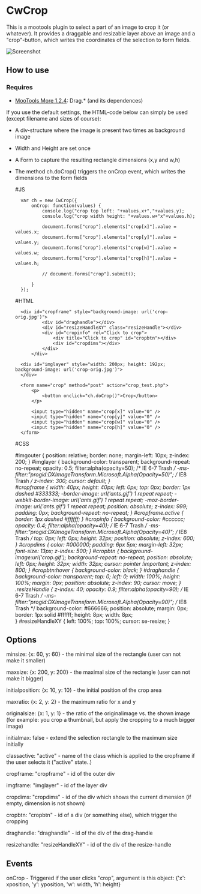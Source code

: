 CwCrop
===========

This is a mootools plugin to select a part of an image to crop it (or whatever).
It provides a draggable and resizable layer above an image and a "crop"-button, which writes the coordinates of the selection to form fields.

![Screenshot](http://www.chipwreck.de/blog/wp-content/uploads/2009/10/cwcrop-screenshot.png)

How to use
----------

### Requires

* [MooTools More 1.2.4](http://mootools.net/more): Drag.* (and its dependences)

If you use the default settings, the HTML-code below can simply be used (except filename and sizes of course):

- A div-structure where the image is present two times as background image
- Width and Height are set once
- A Form to capture the resulting rectangle dimensions (x,y and w,h)
- The method ch.doCrop() triggers the onCrop event, which writes the dimensions to the form fields

	#JS
	
		var ch = new CwCrop({
			onCrop: function(values) {
				console.log("crop top left: "+values.x+","+values.y);
				console.log("crop width height: "+values.w+"x"+values.h);
				
				document.forms["crop"].elements["crop[x]"].value = values.x;
				document.forms["crop"].elements["crop[y]"].value = values.y;
				document.forms["crop"].elements["crop[w]"].value = values.w;
				document.forms["crop"].elements["crop[h]"].value = values.h;

				// document.forms["crop"].submit();

			}
		});
	

	#HTML	
	
	<div id="imgouter">

		<div id="cropframe" style="background-image: url('crop-orig.jpg')">
				<div id="draghandle"></div>
				<div id="resizeHandleXY" class="resizeHandle"></div>
				<div id="cropinfo" rel="Click to crop">
					<div title="Click to crop" id="cropbtn"></div>
					<div id="cropdims"></div>
				</div>
			</div>
		
		<div id="imglayer" style="width: 200px; height: 192px; background-image: url('crop-orig.jpg')">
		</div>
	</div>

	<div id="formset">

		<form name="crop" method="post" action="crop_test.php">
			<p>
				<button onclick="ch.doCrop()">Crop</button>
			</p>

			<input type="hidden" name="crop[x]" value="0" />
			<input type="hidden" name="crop[y]" value="0" />
			<input type="hidden" name="crop[w]" value="0" />
			<input type="hidden" name="crop[h]" value="0" />
		</form>
		
	</div>
	
	#CSS
	
	\#imgouter {
		position: relative; border: none; margin-left: 10px; z-index: 200;
	}
	\#imglayer {
		background-color: transparent; background-repeat: no-repeat; opacity: 0.5;
		filter:alpha(opacity=50); /* IE 6-7 Trash */
		-ms-filter:"progid:DXImageTransform.Microsoft.Alpha(Opacity=50)"; /* IE8 Trash */
		z-index: 300; cursor: default;
	}	
	\#cropframe {
		width: 40px; height: 40px; left: 0px; top: 0px;	border: 1px dashed #333333;
		-border-image: url('ants.gif') 1 repeat repeat;
		-webkit-border-image: url('ants.gif') 1 repeat repeat;
		-moz-border-image: url('ants.gif') 1 repeat repeat;
		position: absolute;	z-index: 999; padding: 0px;	background-repeat: no-repeat;
	}
	\#cropframe.active {
		border: 1px dashed #ffffff;
	}
	\#cropinfo {
		background-color: #cccccc;	opacity: 0.4;
		filter:alpha(opacity=40); /* IE 6-7 Trash */
		-ms-filter:"progid:DXImageTransform.Microsoft.Alpha(Opacity=40)"; /* IE8 Trash */
		top: 0px; left: 0px; height: 32px; position: absolute; z-index: 600;
	}
	\#cropdims {
		color: #000000; padding: 6px 5px; margin-left: 32px; font-size: 13px; z-index: 500;
	}
	\#cropbtn {
		background-image:url('crop.gif'); background-repeat: no-repeat;	position: absolute;	left: 0px; height: 32px; width: 32px;
		cursor: pointer !important; z-index: 800;
	}
	\#cropbtn:hover {
		background-color: black;
	}
	\#draghandle {
		background-color: transparent; top: 0; left: 0;	width: 100%; height: 100%; margin: 0px; position: absolute;	z-index: 90; cursor: move;
	}
	.resizeHandle {
		z-index: 40; opacity: 0.9;
		filter:alpha(opacity=90); /* IE 6-7 Trash */
		-ms-filter:"progid:DXImageTransform.Microsoft.Alpha(Opacity=90)"; /* IE8 Trash */
		background-color: #666666; position: absolute; margin: 0px;	border: 1px solid #ffffff; height: 8px;	width: 8px;		
	}
	\#resizeHandleXY {
		left: 100%;	top: 100%; cursor: se-resize;
	}



Options
----------

minsize: {x: 60, y: 60}				- the minimal size of the rectangle (user can not make it smaller)

maxsize: {x: 200, y: 200} 			- the maximal size of the rectangle (user can not make it bigger)

initialposition: {x: 10, y: 10} 	- the initial position of the crop area

maxratio: {x: 2, y: 2} 				- the maximum ratio for x and y

originalsize: {x: 1, y: 1} 			- the ratio of the originalimage vs. the shown image (for example: you crop a thumbnail, but apply the cropping to a much bigger image)

initialmax: false 					- extend the selection rectangle to the maximum size initially

classactive: "active" 				- name of the class which is applied to the cropframe if the user selects it ("active" state..)
		
cropframe: "cropframe" 				- id of the outer div

imgframe: "imglayer" 				- id of the layer div

cropdims: "cropdims" 				- id of the div which shows the current dimension (if empty, dimension is not shown)

cropbtn: "cropbtn" 					- id of a div (or something else), which trigger the cropping

draghandle: "draghandle" 			- id of the div of the drag-handle

resizehandle: "resizeHandleXY" 		- id of the div of the resize-handle

Events
----------

onCrop								- Triggered if the user clicks "crop", argument is this object: {'x': xposition, 'y': yposition, 'w': width, 'h': height}